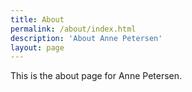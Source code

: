 ```yaml
---
title: About
permalink: /about/index.html
description: 'About Anne Petersen'
layout: page
---
```


This is the about page for Anne Petersen.


